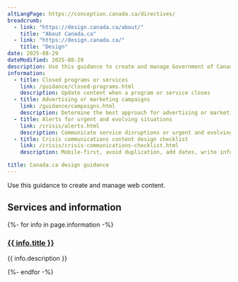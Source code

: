 ```yaml
---
altLangPage: https://conception.canada.ca/directives/
breadcrumb:
  - link: "https://design.canada.ca/about/"
    title: "About Canada.ca"
  - link: "https://design.canada.ca/"
    title: "Design"
date: 2025-08-29
dateModified: 2025-08-29
description: Use this guidance to create and manage Government of Canada web content
information:
  - title: Closed programs or services
    link: /guidance/closed-programs.html
    description: Update content when a program or service closes
  - title: Advertising or marketing campaigns
    link: /guidance/campaigns.html
    description: Determine the best approach for advertising or marketing content
  - title: Alerts for urgent and evolving situations
    link: /crisis/alerts.html
    description: Communicate service disruptions or urgent and evolving situations
  - title: Crisis communications content design checklist
    link: /crisis/crisis-communications-checklist.html
    description: Mobile-first, avoid duplication, add dates, write information as directions, use bulleted lists, keep sentences short

title: Canada.ca design guidance
---
```


Use this guidance to create and manage web content.

<section class="gc-srvinfo">
	<h2 class="wb-inv">Services and information</h2>
	<div class="row wb-eqht-grd">
		{%- for info in page.information -%}
		<div class="col-lg-4 col-md-6">
			<h3><a href="{{ site.url }}{{ info.link }}">{{ info.title }}</a></h3>
      <p>{{ info.description }}</p>
		</div>
		{%- endfor -%}
	</div>
</section>
